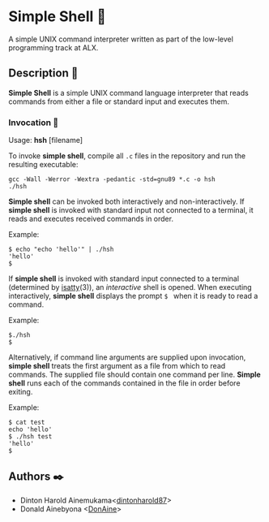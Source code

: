 # Simple Shell :shell:

A simple UNIX command interpreter written as part of the low-level programming track at ALX.

## Description :speech_balloon:

**Simple Shell** is a simple UNIX command language interpreter that reads commands from either a file or standard input and executes them.

### Invocation :running:

Usage: **hsh** [filename]

To invoke **simple shell**, compile all `.c` files in the repository and run the resulting executable:

```
gcc -Wall -Werror -Wextra -pedantic -std=gnu89 *.c -o hsh
./hsh
```

**Simple shell** can be invoked both interactively and non-interactively. If **simple shell** is invoked with standard input not connected to a terminal, it reads and executes received commands in order.

Example:
```
$ echo "echo 'hello'" | ./hsh
'hello'
$
```

If **simple shell** is invoked with standard input connected to a terminal (determined by [isatty](https://linux.die.net/man/3/isatty)(3)), an *interactive* shell is opened. When executing interactively, **simple shell** displays the prompt `$ ` when it is ready to read a command.

Example:
```
$./hsh
$
```

Alternatively, if command line arguments are supplied upon invocation, **simple shell** treats the first argument as a file from which to read commands. The supplied file should contain one command per line. **Simple shell** runs each of the commands contained in the file in order before exiting.

Example:
```
$ cat test
echo 'hello'
$ ./hsh test
'hello'
$
```
## Authors :black_nib:

* Dinton Harold Ainemukama<[dintonharold87](https://github.com/dintonharold87)>
* Donald Ainebyona <[DonAine](https://github.com/DonAine)>

